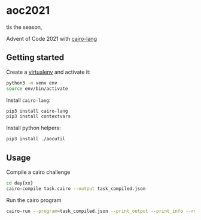 # aoc2021

tis the season,

Advent of Code 2021 with [cairo-lang](https://www.cairo-lang.org/)

## Getting started

Create a [virtualenv](https://docs.python.org/3/library/venv.html) and activate it:

```sh
python3 -m venv env
source env/bin/activate
```

Install `cairo-lang`:

```sh
pip3 install cairo-lang
pip3 install contextvars
```

Install python helpers:

```sh
pip3 install ./aocutil
```

## Usage

Compile a cairo challenge

```sh
cd day{xx}
cairo-compile task.cairo --output task_compiled.json
```

Run the cairo program

```sh
cairo-run --program=task_compiled.json --print_output --print_info --relocate_prints --layout=small
```